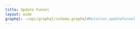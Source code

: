 ```yaml
---
title: Update Funnel
layout: wide
graphql: ~/api/graphql/schema.graphql#Mutation.updateFunnel
---
```


